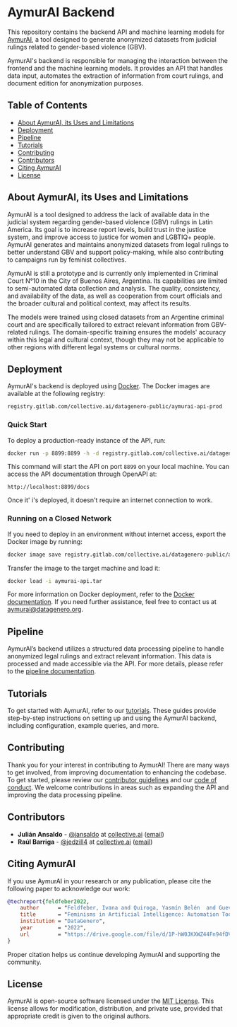 # AymurAI Backend
This repository contains the backend API and machine learning models for [AymurAI](https://www.aymurai.info), a tool designed to generate anonymized datasets from judicial rulings related to gender-based violence (GBV).

AymurAI's backend is responsible for managing the interaction between the frontend and the machine learning models. It provides an API that handles data input, automates the extraction of information from court rulings, and document edition for anonymization purposes.


## Table of Contents
* [About AymurAI, its Uses and Limitations](#about-aymurai-its-uses-and-limitations)
* [Deployment](#deployment)
* [Pipeline](#pipeline)
* [Tutorials](#tutorials)
* [Contributing](#contributing)
* [Contributors](#contributors)
* [Citing AymurAI](#citing-aymurai)
* [License](#license)


## About AymurAI, its Uses and Limitations
AymurAI is a tool designed to address the lack of available data in the judicial system regarding gender-based violence (GBV) rulings in Latin America. Its goal is to increase report levels, build trust in the justice system, and improve access to justice for women and LGBTIQ+ people. AymurAI generates and maintains anonymized datasets from legal rulings to better understand GBV and support policy-making, while also contributing to campaigns run by feminist collectives.

AymurAI is still a prototype and is currently only implemented in Criminal Court N°10 in the City of Buenos Aires, Argentina. Its capabilities are limited to semi-automated data collection and analysis. The quality, consistency, and availability of the data, as well as cooperation from court officials and the broader cultural and political context, may affect its results.

The models were trained using closed datasets from an Argentine criminal court and are specifically tailored to extract relevant information from GBV-related rulings. The domain-specific training ensures the models' accuracy within this legal and cultural context, though they may not be applicable to other regions with different legal systems or cultural norms.


## Deployment
AymurAI's backend is deployed using [Docker](https://www.docker.com/). The Docker images are available at the following registry:

```bash
registry.gitlab.com/collective.ai/datagenero-public/aymurai-api-prod
```

### Quick Start
To deploy a production-ready instance of the API, run:

```bash
docker run -p 8899:8899 -h -d registry.gitlab.com/collective.ai/datagenero-public/aymurai-api-prod:latest
```

This command will start the API on port `8899` on your local machine. You can access the API documentation through OpenAPI at:

```
http://localhost:8899/docs
```

Once it' i's deployed, it doesn't require an internet connection to work.

### Running on a Closed Network
If you need to deploy in an environment without internet access, export the Docker image by running:

```bash
docker image save registry.gitlab.com/collective.ai/datagenero-public/aymurai-api-prod:latest -o aymurai-api.tar
```

Transfer the image to the target machine and load it:

```bash
docker load -i aymurai-api.tar
```

For more information on Docker deployment, refer to the [Docker documentation](https://docs.docker.com/). If you need further assistance, feel free to contact us at [aymurai@datagenero.org](mailto:aymurai@datagenero.org).


## Pipeline
AymurAI’s backend utilizes a structured data processing pipeline to handle anonymized legal rulings and extract relevant information. This data is processed and made accessible via the API. For more details, please refer to the [pipeline documentation](docs/pipeline/README.md).


## Tutorials
To get started with AymurAI, refer to our [tutorials](tutorials/GET_STARTED.md). These guides provide step-by-step instructions on setting up and using the AymurAI backend, including configuration, example queries, and more.


## Contributing
Thank you for your interest in contributing to AymurAI! There are many ways to get involved, from improving documentation to enhancing the codebase. To get started, please review our [contributor guidelines](docs/CONTRIBUTING.md) and our [code of conduct](docs/CODE_OF_CONDUCT.md). We welcome contributions in areas such as expanding the API and improving the data processing pipeline.


## Contributors
* **Julián Ansaldo** - [@jansaldo](https://github.com/jansaldo) at [collective.ai](https://collectiveai.io) ([email](mailto:juli@collectiveai.io))
* **Raúl Barriga** - [@jedzill4](https://github.com/jedzill4) at [collective.ai](https://collectiveai.io) ([email](mailto:r@collectiveai.io))


## Citing AymurAI
If you use AymurAI in your research or any publication, please cite the following paper to acknowledge our work:

```bibtex
@techreport{feldfeber2022,
    author      = "Feldfeber, Ivana and Quiroga, Yasmín Belén  and Guevara, Clarissa  and Ciolfi Felice, Marianela",
    title       = "Feminisms in Artificial Intelligence: Automation Tools towards a Feminist Judiciary Reform in Argentina and Mexico",
    institution = "DataGenero",
    year        = "2022",
    url         = "https://drive.google.com/file/d/1P-hW0JKXWZ44Fn94fDVIxQRTExkK6m4Y/view"
}
```
Proper citation helps us continue developing AymurAI and supporting the community.


## License
AymurAI is open-source software licensed under the [MIT License](LICENSE.md). This license allows for modification, distribution, and private use, provided that appropriate credit is given to the original authors.
